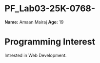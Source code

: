 # PF_Lab03-25K-0768-
**Name:** Amaan Mairaj
**Age:** 19

# Programming Interest
Intrested in Web Development.
